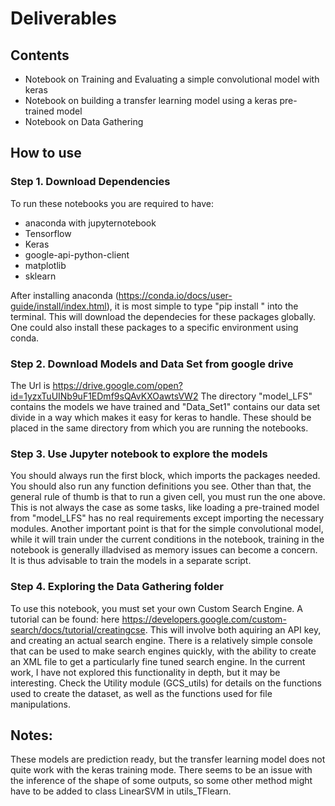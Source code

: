 # Deliverables

## Contents 
* Notebook on Training and Evaluating a simple convolutional model with keras
* Notebook on building a transfer learning model using a keras pre-trained model
* Notebook on Data Gathering

## How to use 

### Step 1. Download Dependencies

To run these notebooks you are required to have:
* anaconda with jupyternotebook
* Tensorflow
* Keras
* google-api-python-client
* matplotlib
* sklearn

After installing anaconda (https://conda.io/docs/user-guide/install/index.html), it is most simple to type "pip install <package>" into the terminal. This will download the dependecies for these packages globally. One could also install these packages to a specific environment using conda. 
  
### Step 2. Download Models and Data Set from google drive

The Url is https://drive.google.com/open?id=1yzxTuUINb9uF1EDmf9sQAvKXOawtsVW2
The directory "model_LFS" contains the models we have trained and "Data_Set1" contains our data set divide in a way which makes it easy for keras to handle. These should be placed in the same directory from which you are running the notebooks. 

### Step 3. Use Jupyter notebook to explore the models

You should always run the first block, which imports the packages needed. You should also run any function definitions you see. Other than that, the general rule of thumb is that to run a given cell, you must run the one above. This is not always the case as some tasks, like loading a pre-trained model from "model_LFS" has no real requirements except importing the necessary modules. Another important point is that for the simple convolutional model, while it will train under the current conditions in the notebook, training in the notebook is generally illadvised as memory issues can become a concern. It is thus advisable to train the models in a separate script.

### Step 4. Exploring the Data Gathering folder

To use this notebook, you must set your own Custom Search Engine. A tutorial can be found: here https://developers.google.com/custom-search/docs/tutorial/creatingcse. This will involve both aquiring an API key, and creating an actual search engine. There is a relatively simple console that can be used to make search engines quickly, with the ability to create an XML file to get a particularly fine tuned search engine. In the current work, I have not explored this functionality in depth, but it may be interesting. Check the Utility module (GCS_utils) for details on the functions used to create the dataset, as well as the functions used for file manipulations.

## Notes:

These models are prediction ready, but the transfer learning model does not quite work with the keras training mode. There seems to be an issue with the inference of the shape of some outputs, so some other method might have to be added to class 
LinearSVM in utils_TFlearn. 


